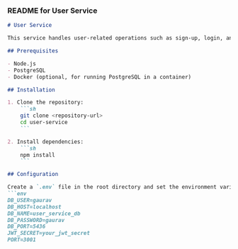 
### README for User Service

```markdown
# User Service

This service handles user-related operations such as sign-up, login, and user management.

## Prerequisites

- Node.js
- PostgreSQL
- Docker (optional, for running PostgreSQL in a container)

## Installation

1. Clone the repository:
    ```sh
    git clone <repository-url>
    cd user-service
    ```

2. Install dependencies:
    ```sh
    npm install
    ```

## Configuration

Create a `.env` file in the root directory and set the environment variables:
```env
DB_USER=gaurav
DB_HOST=localhost
DB_NAME=user_service_db
DB_PASSWORD=gaurav
DB_PORT=5436
JWT_SECRET=your_jwt_secret
PORT=3001